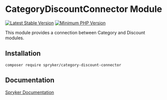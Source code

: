 # CategoryDiscountConnector Module
[![Latest Stable Version](https://poser.pugx.org/spryker/category-discount-connector/v/stable.svg)](https://packagist.org/packages/spryker/category-discount-connector)
[![Minimum PHP Version](https://img.shields.io/badge/php-%3E%3D%207.4-8892BF.svg)](https://php.net/)

This module provides a connection between Category and Discount modules.

## Installation

```
composer require spryker/category-discount-connector
```

## Documentation

[Spryker Documentation](https://academy.spryker.com/developing_with_spryker/module_guide/modules.html)
